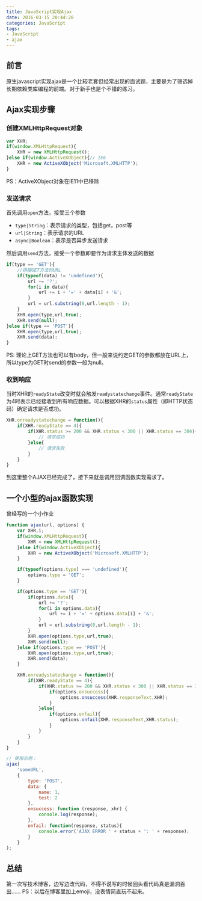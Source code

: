 ```yaml
---
title: JavaScript实现Ajax
date: 2016-03-15 20:44:28
categories: JavaScript
tags:
- JavaScript
- ajax
---
```


## 前言

原生javascript实现ajax是一个比较老套但经常出现的面试题，主要是为了筛选掉长期依赖类库编程的前端。对于新手也是个不错的练习。

## Ajax实现步骤

### 创建XMLHttpRequest对象

```js
var XHR;
if(window.XMLHttpRequest){
    XHR = new XMLHttpRequest();
}else if(window.ActiveXObject){// IE6
    XHR = new ActiveXObject('Microsoft.XMLHTTP');
}
```

<!-- More -->

PS：ActiveXObject对象在IE11中已移除

### 发送请求

首先调用`open`方法，接受三个参数

* `type|String`：表示请求的类型，包括get，post等
* `url|String`：表示请求的URL
* `async|Boolean`：表示是否异步发送请求

然后调用`send`方法，接受一个参数即要作为请求主体发送的数据

```js
if(type == 'GET'){
    //拼接GET方法的URL
    if(typeof(data) != 'undefined'){
        url += '?';
        for(i in data){
            url += i + '=' + data[i] + '&';
        }
        url = url.substring(0,url.length - 1);
    }
    XHR.open(type,url,true);
    XHR.send(null);
}else if(type == 'POST'){
    XHR.open(type,url,true);
    XHR.send(data);
}
```

PS: 理论上GET方法也可以有body，但一般来说约定GET的参数都放在URL上，所以type为GET时send的参数一般为null。

### 收到响应

当时XHR的`readyState`改变时就会触发`readystatechange`事件。通常`readyState`为4时表示已经接收到所有响应数据。可以根据XHR的`status`属性（即HTTP状态码）确定请求是否成功。

```js
XHR.onreadystatechange = function(){
    if(XHR.readyState == 4){
        if(XHR.status >= 200 && XHR.status < 300 || XHR.status == 304){
            // 请求成功
        }else{
            // 请求失败
        }
    }
}
```

到这里整个AJAX已经完成了，接下来就是调用回调函数实现需求了。

## 一个小型的ajax函数实现

曾经写的一个小作业

```js
function ajax(url, options) {
    var XHR,i;
    if(window.XMLHttpRequest){
        XHR = new XMLHttpRequest();
    }else if(window.ActiveXObject){
        XHR = new ActiveXObject('Microsoft.XMLHTTP');
    }

    if(typeof(options.type) === 'undefined'){
        options.type = 'GET';
    }

    if(options.type == 'GET'){
        if(options.data){
            url += '?';
            for(i in options.data){
                url += i + '=' + options.data[i] + '&';
            }
            url = url.substring(0,url.length - 1);
        }
        XHR.open(options.type,url,true);
        XHR.send(null);
    }else if(options.type == 'POST'){
        XHR.open(options.type,url,true);
        XHR.send(data);
    }

    XHR.onreadystatechange = function(){
        if(XHR.readyState == 4){
            if(XHR.status >= 200 && XHR.status < 300 || XHR.status == 304){
                if(options.onsuccess){
                    options.onsuccess(XHR.responseText,XHR);
                }
            }else{
                if(options.onfail){
                    options.onfail(XHR.responseText,XHR.status);
                }
            }
        }
    }
}

// 使用示例：
ajax(
    'someURL',
    {
        type: 'POST',
        data: {
            name: 1,
            test: 2
        },
        onsuccess: function (response, xhr) {
            console.log(response);
        },
        onfail: function(response, status){
            console.error('AJAX ERROR ' + status + ': ' + response);
        }
    }
);
```

## 总结

第一次写技术博客，边写边改代码，不得不说写的时候回头看代码真是漏洞百出……
PS：以后在博客里加上emoji，没表情简直玩不起来。
